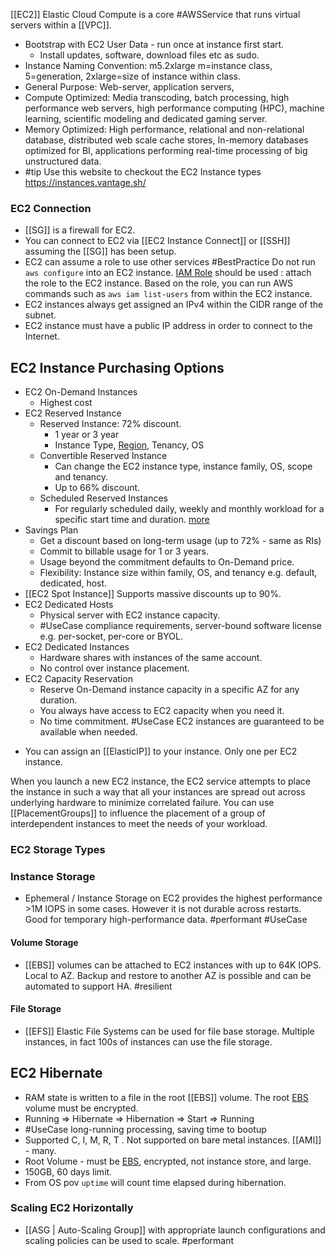  [[EC2]]  Elastic Cloud Compute is a core #AWSService that runs virtual servers within a [[VPC]].
* Bootstrap with EC2 User Data - run once at instance first start.
	* Install updates, software, download files etc as sudo.
* Instance Naming Convention: m5.2xlarge m=instance class, 5=generation, 2xlarge=size of instance within class.
* General Purpose: Web-server, application servers, 
* Compute Optimized: Media transcoding, batch processing, high performance web servers, high performance computing (HPC), machine learning, scientific modeling and dedicated gaming server.
* Memory Optimized: High performance, relational and non-relational database, distributed web scale cache stores, In-memory databases optimized for BI, applications performing real-time processing of big unstructured data.
* #tip Use this website to checkout the EC2 Instance types https://instances.vantage.sh/
### EC2 Connection

- [[SG]] is a firewall for EC2. 
- You can connect to EC2 via [[EC2 Instance Connect]] or [[SSH]] assuming the [[SG]] has been setup.
- EC2 can assume a role to use other services #BestPractice Do not run `aws configure` into an EC2 instance. [IAM Role](IAM#IAM%20Role) should be used : attach the role to the EC2 instance. Based on the role, you can run AWS commands such as `aws iam list-users` from within the EC2 instance.
- EC2 instances always get assigned an IPv4 within the CIDR range of the subnet.
- EC2 instance must have a public IP address in order to connect to the Internet.

## EC2 Instance Purchasing Options
* EC2 On-Demand Instances
	* Highest cost
* EC2 Reserved Instance
	* Reserved Instance: 72% discount. 
		* 1 year or 3 year
		* Instance Type, [Region](Region.md), Tenancy, OS
	* Convertible Reserved Instance
		* Can change the EC2 instance type, instance family, OS, scope and tenancy.
		* Up to 66% discount.
	* Scheduled Reserved Instances
		* For regularly scheduled daily, weekly and monthly workload for a specific start time and duration. [more](https://docs.aws.amazon.com/AWSEC2/latest/UserGuide/ec2-scheduled-instances.html)
* Savings Plan
	* Get a discount based on long-term usage (up to 72% - same as RIs)
	* Commit to billable usage for 1 or 3 years.
	* Usage beyond the commitment defaults to On-Demand price.
	* Flexibility: Instance size within family, OS, and tenancy e.g. default, dedicated, host.
* [[EC2 Spot Instance]] Supports massive discounts up to 90%.
* EC2 Dedicated Hosts
	* Physical server with EC2 instance capacity.
	* #UseCase compliance requirements, server-bound software license e.g. per-socket, per-core or BYOL.
* EC2 Dedicated Instances
	* Hardware shares with instances of the same account.
	* No control over instance placement.
* EC2 Capacity Reservation
	* Reserve On-Demand instance capacity in a specific AZ for any duration.
	* You always have access to EC2 capacity when you need it.
	* No time commitment.
	#UseCase EC2 instances are guaranteed to be available when needed.

- You can assign an [[ElasticIP]] to your instance. Only one per EC2 instance.

When you launch a new EC2 instance, the EC2 service attempts to place the instance in such a way that all your instances are spread out across underlying hardware to minimize correlated failure. You can use [[PlacementGroups]] to influence the placement of a group of interdependent instances to meet the needs of your workload. 

### EC2 Storage Types
### Instance Storage
- Ephemeral / Instance Storage on EC2 provides the highest performance >1M IOPS in some cases. However it is not durable across restarts. Good for temporary high-performance data. #performant  #UseCase 
#### Volume Storage
- [[EBS]] volumes can be attached to EC2 instances with up to 64K IOPS. Local to AZ. Backup and restore to another AZ is possible and can be automated to support HA. #resilient 
#### File Storage
- [[EFS]] Elastic File Systems can be used for file base storage. Multiple instances, in fact 100s of instances can use the file storage.

## EC2 Hibernate
* RAM state is written to a file in the root [[EBS]] volume. The root [EBS](EBS.md) volume must be encrypted. 
* Running => Hibernate => Hibernation => Start => Running
* #UseCase long-running processing, saving time to bootup
* Supported C, I, M, R, T . Not supported on bare metal instances. [[AMI]] - many.
* Root Volume - must be [EBS](EBS.md), encrypted, not instance store, and large. 
* 150GB, 60 days limit.
* From OS pov `uptime` will count time elapsed during hibernation.

### Scaling EC2 Horizontally
- [[ASG | Auto-Scaling Group]] with appropriate launch configurations and scaling policies can be used to scale. #performant 